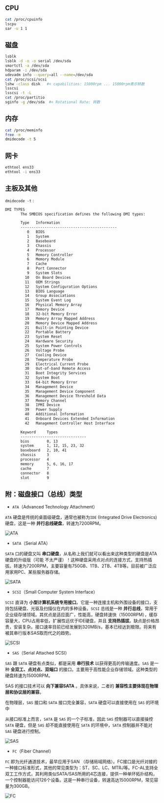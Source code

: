 ## CPU

```sh
cat /proc/cpuinfo
lscpu
sar -u 1 1
```

## 磁盘

```sh
lsblk
lsblk -d -n -o serial /dev/sda
smartctl -a /dev/sda
hdparam -i /dev/sda
udevadm info --query=all --name=/dev/sda
cat /proc/scsi/scsi
lshw -class disk   #< capabilities: 15000rpm ... 15000rpm表示转数
lsscsi
lsscsi -t -L 
cat /proc/partitio
sginfo -g /dev/sda  #< Rotational Rate: 转数
```

## 内存

```sh
cat /proc/meminfo
free -m
dmidecode -t 5
```

## 网卡

```sh
ethtool ens33
ethtool -i ens33
```


## 主板及其他

`dmidecode -t` :

```sh
DMI TYPES
       The SMBIOS specification defines the following DMI types:

       Type   Information
       --------------------------------------------
          0   BIOS
          1   System
          2   Baseboard
          3   Chassis
          4   Processor
          5   Memory Controller
          6   Memory Module
          7   Cache
          8   Port Connector
          9   System Slots
         10   On Board Devices
         11   OEM Strings
         12   System Configuration Options
         13   BIOS Language
         14   Group Associations
         15   System Event Log
         16   Physical Memory Array
         17   Memory Device
         18   32-bit Memory Error
         19   Memory Array Mapped Address
         20   Memory Device Mapped Address
         21   Built-in Pointing Device
         22   Portable Battery
         23   System Reset
         24   Hardware Security
         25   System Power Controls
         26   Voltage Probe
         27   Cooling Device
         28   Temperature Probe
         29   Electrical Current Probe
         30   Out-of-band Remote Access
         31   Boot Integrity Services
         32   System Boot
         33   64-bit Memory Error
         34   Management Device
         35   Management Device Component
         36   Management Device Threshold Data
         37   Memory Channel
         38   IPMI Device
         39   Power Supply
         40   Additional Information
         41   Onboard Devices Extended Information
         42   Management Controller Host Interface

       Keyword     Types
       ------------------------------
       bios        0, 13
       system      1, 12, 15, 23, 32
       baseboard   2, 10, 41
       chassis     3
       processor   4
       memory      5, 6, 16, 17
       cache       7
       connector   8
       slot        9
```


## 附：磁盘接口（总线）类型

* `ATA`（Advanced Technology Attachment）

`ATA` 硬盘是传统的桌面级硬盘，通常也被称为`IDE` (Integrated Drive Electronics) 硬盘，这是一种 **并行总线硬盘**，转速为7200RPM。

![ATA](Pictures/ata.png)

* `SATA`（Serial ATA）

`SATA` 口的硬盘又叫 **串口硬盘**，从名称上我们就可以看出来这种类型的硬盘是ATA硬盘的升级版（可能 不太严谨）！这种硬盘采用点对点的连接方式，支持热插拔。转速为7200RPM，主要容量有750GB、1TB、2TB、4TB等。目前被广泛应用家用PC、某些服务器存储。 

![SATA](Pictures/sata.jpeg)

* `SCSI`（Small Computer System Interface）

`SCSI` 直译为 **小型计算机系统专用接口**。它是一种连接主机和外围设备的接口，支持包括硬盘、光驱及扫描仪在内的多种设备。`SCSI` 总线是一种 **并行总线**，常用于企业级存储领域。其优点是适应面广，性能高，硬盘转速快（15000RPM），缓存容量大，CPU占用率低，扩展性远优于IDE硬盘，并且 **支持热插拔**。缺点是价格昂贵，安装复杂。接口速率目前已经发展到320MB/s，基本已经达到极限。将来有被其串行版本SAS取而代之的趋势。

![SCSI](Pictures/scsi.png)

* `SAS`（Serial Attached SCSI） 

`SAS` 跟 `SATA` 硬盘有点类似，都是采用 **串行技术** 以获得更高的传输速度。`SAS` 是一种 **全双工、点对点、双端口** 的接口。主要用于高性能企业存储领域。这种类型的硬盘转速为15000RPM。

SAS 的接口技术可以 **向下兼容SATA** 。具体来说，二者的 **兼容性主要体现在物理层和协议层的兼容**。

在物理层，`SAS` 接口和 `SATA` 接口完全兼容，`SATA` 硬盘可以直接使用在 `SAS` 的环境中

从接口标准上而言，`SATA` 是 `SAS` 的一个子标准，因此 `SAS` 控制器可以直接操控 `SATA` 硬盘，但是 `SAS` 却不能直接使用在 `SATA` 的环境中，`SATA` 控制器并不能对 `SAS` 硬盘进行控制。


![SAS](Pictures/sas.jpeg)

* `FC`（Fiber Channel） 

`FC` 即为光纤通道技术，最早应用于SAN （存储局域网络）。FC接口是光纤对接的一种接口标准形式，其他的常见类型为：ST、SC、LC、MTRJ等。FC-AL支持全双工工作方式，其利用类似SATA/SAS所用的4芯连接，提供一种单环拓扑结构，一个控制器能访问126个设备。这是一种串行设备，转速高达15000RPM，常见容量为300GB。

![FC](Pictures/fc.jpeg)